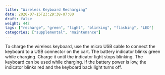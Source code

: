 ```yaml
---
title: "Wireless Keyboard Recharging"
date: 2020-07-15T23:29:38-07:00
draft: false
weight: 442
tags: ["recharge", "green", "light", "blinking", "flashing", "LED"]
categories: ["supplemental", "maintenance"]
---
```

To charge the wireless keyboard, use the micro USB cable to connect the keyboard to a USB connector on the cart. The battery indicator blinks green while charging. Charge it until the indicator light stops blinking. The keyboard can be used while charging. If the battery power is low, the indicator blinks red and the keyboard back light turns off.
